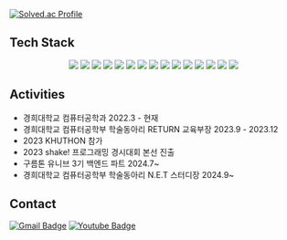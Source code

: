 [![Solved.ac Profile](http://mazassumnida.wtf/api/generate_badge?boj=minahkim026)](https://solved.ac/minahkim026)


## Tech Stack
 
<p align="center">
<img src="https://img.shields.io/badge/html5-E34F26?style=for-the-badge&logo=html5&logoColor=white"> <img src="https://img.shields.io/badge/css-1572B6?style=for-the-badge&logo=css3&logoColor=white"> <img src="https://img.shields.io/badge/javascript-F7DF1E?style=for-the-badge&logo=javascript&logoColor=black"> <img src="https://img.shields.io/badge/typescript-3178C6?style=for-the-badge&logo=typescript&logoColor=black"> <img src="https://img.shields.io/badge/mongoDB-47A248?style=for-the-badge&logo=MongoDB&logoColor=white"> <img src="https://img.shields.io/badge/react-61DAFB?style=for-the-badge&logo=react&logoColor=black"> <img src="https://img.shields.io/badge/node.js-339933?style=for-the-badge&logo=Node.js&logoColor=white"> <img src="https://img.shields.io/badge/git-F05032?style=for-the-badge&logo=git&logoColor=white"> <img src="https://img.shields.io/badge/c++-00599C?style=for-the-badge&logo=c%2B%2B&logoColor=white"> <img src="https://img.shields.io/badge/python-3776AB?style=for-the-badge&logo=python&logoColor=white"> <img src="https://img.shields.io/badge/spring-6DB33F?style=for-the-badge&logo=spring&logoColor=white"> <img src="https://img.shields.io/badge/springboot-6DB33F?style=for-the-badge&logo=springboot&logoColor=white"> <img src="https://img.shields.io/badge/express-000000?style=for-the-badge&logo=express&logoColor=white"> <img src="https://img.shields.io/badge/mysql-4479A1?style=for-the-badge&logo=mysql&logoColor=white"> <img src="https://img.shields.io/badge/java-007396?style=for-the-badge&logo=java&logoColor=white">
</p>

## Activities

- 경희대학교 컴퓨터공학과  2022.3 - 현재
- 경희대학교 컴퓨터공학부 학술동아리 RETURN 교육부장 2023.9 - 2023.12
- 2023 KHUTHON 참가
- 2023 shake! 프로그래밍 경시대회 본선 진출
- 구름톤 유니브 3기 백엔드 파트 2024.7~
- 경희대학교 컴퓨터공학부 학술동아리 N.E.T 스터디장  2024.9~


## Contact

[![Gmail Badge](https://img.shields.io/badge/Gmail-d14836?style=flat-square&logo=Gmail&logoColor=white&link=mailto:minahkim026@khu.ac.kr)](mailto:minahkim026@khu.ac.kr) [![Youtube Badge](https://img.shields.io/badge/Youtube-d14836?style=flat-square&logo=Youtube&logoColor=white)](https://www.youtube.com/@sbskkaban)
